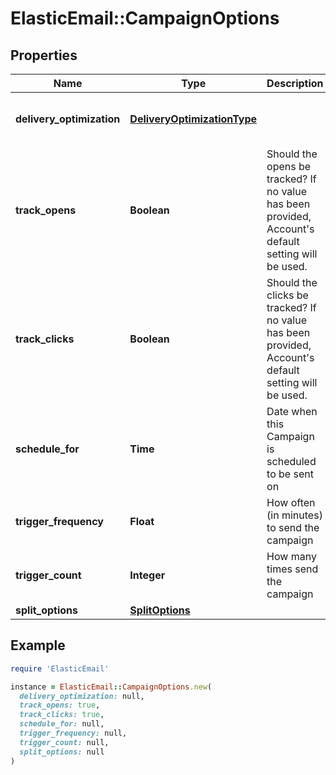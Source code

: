 # ElasticEmail::CampaignOptions

## Properties

| Name | Type | Description | Notes |
| ---- | ---- | ----------- | ----- |
| **delivery_optimization** | [**DeliveryOptimizationType**](DeliveryOptimizationType.md) |  | [optional][default to &#39;None&#39;] |
| **track_opens** | **Boolean** | Should the opens be tracked? If no value has been provided, Account&#39;s default setting will be used. | [optional] |
| **track_clicks** | **Boolean** | Should the clicks be tracked? If no value has been provided, Account&#39;s default setting will be used. | [optional] |
| **schedule_for** | **Time** | Date when this Campaign is scheduled to be sent on | [optional] |
| **trigger_frequency** | **Float** | How often (in minutes) to send the campaign | [optional] |
| **trigger_count** | **Integer** | How many times send the campaign | [optional] |
| **split_options** | [**SplitOptions**](SplitOptions.md) |  | [optional] |

## Example

```ruby
require 'ElasticEmail'

instance = ElasticEmail::CampaignOptions.new(
  delivery_optimization: null,
  track_opens: true,
  track_clicks: true,
  schedule_for: null,
  trigger_frequency: null,
  trigger_count: null,
  split_options: null
)
```

